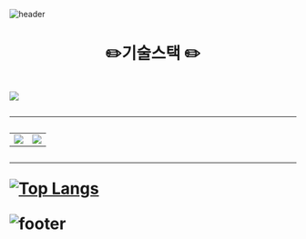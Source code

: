 
![header](https://capsule-render.vercel.app/api?type=wave&color=auto&height=400&section=header&text=shshun&fontSize=90)

<h1 align="center">✏️기술스택 ✏️ <h1>

<img src="https://img.shields.io/badge/Python-3766AB?style=flat-square&logo=Python&logoColor=white"/></a>

* * *

<table border="0">
  <tr>
    <td valign="top">
    <a href="https://solved.ac/skyworking/" target="_blank">
    <img src="http://mazassumnida.wtf/api/generate_badge?boj=skyworking"/>
    </a>
    </td>
    <td valign="top">
    <a href="https://github.com/shshun/github-readme-stats" target="_blank">
    <img src="https://github-readme-stats.vercel.app/api?username=shshun&show_icons=true&theme=radical"/>
    </a>
    </td>
  </tr>
</table>

* * *

[![Top Langs](https://github-readme-stats.vercel.app/api/top-langs/?username=shshun&layout=compact)](https://github.com/shshun/github-readme-stats)


![footer](https://capsule-render.vercel.app/api?section=footer)

<style>
  table{
    margin-left:auto;
    margin-right:auto;
  }
</style>
